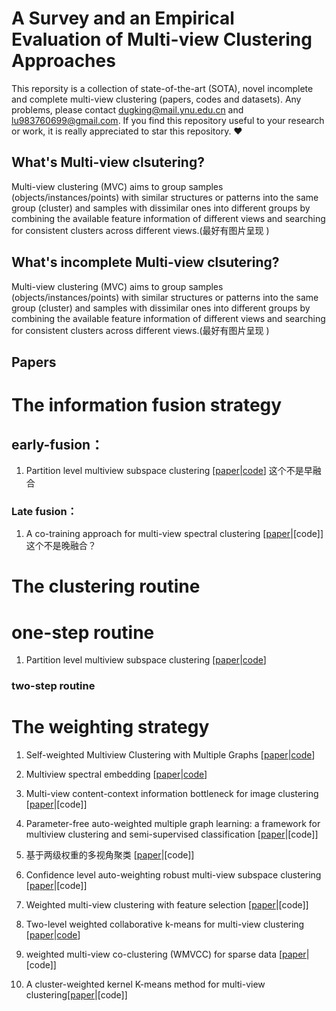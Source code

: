 # A Survey and an Empirical Evaluation of Multi-view Clustering Approaches
This reporsity is a collection of state-of-the-art (SOTA), novel incomplete and complete multi-view clustering (papers, codes and datasets). Any problems, please contact dugking@mail.ynu.edu.cn and lu983760699@gmail.com. If you find this repository useful to your research or work, it is really appreciated to star this repository. :heart:

## What's Multi-view clsutering?
Multi-view clustering (MVC) aims to group samples (objects/instances/points) with similar structures or patterns into the same group (cluster) and samples with dissimilar ones into different groups by combining the available feature information of different views and searching for consistent clusters across different views.(最好有图片呈现
)

## What's incomplete Multi-view clsutering?
Multi-view clustering (MVC) aims to group samples (objects/instances/points) with similar structures or patterns into the same group (cluster) and samples with dissimilar ones into different groups by combining the available feature information of different views and searching for consistent clusters across different views.(最好有图片呈现
)

## 
## Papers

# The information fusion strategy

## early-fusion：
1. Partition level multiview subspace clustering \[[paper](https://doi.org/10.1016/j.neunet.2019.10.010)|[code](https://github.com/sckangz/PMSC)] 这个不是早融合


<!-- 1.  \[[paper]()|[code]()] -->

### Late fusion：
1. A co-training approach for multi-view spectral clustering \[[paper](http://citeseerx.ist.psu.edu/viewdoc/download?doi=10.1.1.221.6302&rep=rep1&type=pdf)|[code]] 这个不是晚融合？



# The clustering routine

# one-step routine
1. Partition level multiview subspace clustering \[[paper](https://doi.org/10.1016/j.neunet.2019.10.010)|[code](https://github.com/sckangz/PMSC)]

### two-step routine

# The weighting strategy

1. Self-weighted Multiview Clustering with Multiple Graphs \[[paper](https://www.ijcai.org/proceedings/2017/0357.pdf)|[code](https://github.com/kylejingli/SwMC-IJCAI17)]

2. Multiview spectral embedding \[[paper](https://ieeexplore.ieee.org/stamp/stamp.jsp?tp=&arnumber=5415552)|[code](https://github.com/rciszek/mse)] 

3. Multi-view content-context information bottleneck for image clustering \[[paper](https://doi.org/10.1016/j.eswa.2021.115374)|[code]] 

4. Parameter-free auto-weighted multiple graph learning: a framework for multiview clustering and  semi-supervised classification \[[paper](https://www.ijcai.org/Proceedings/16/Papers/269.pdf)|[code]]

5. 基于两级权重的多视角聚类 \[[paper](http://qikan.cqvip.com/Qikan/Article/ReadIndex?id=7106866589&info=XP1LB9m8HlJHlvrlgLmLWaqtt3uIZQDhpLMW8JGCuj9lpe6ARTZy9Q%3d%3d)|[code]]

6. Confidence level auto-weighting robust multi-view subspace clustering \[[paper](https://doi.org/10.1016/j.neucom.2021.12.029)|[code]]

7. Weighted multi-view clustering with feature selection  \[[paper](https://doi.org/10.1016/j.patcog.2015.12.007)|[code]]

8. Two-level weighted collaborative k-means for multi-view clustering \[[paper](https://doi.org/10.1016/j.knosys.2018.03.009)|[code]()]

9. weighted multi-view co-clustering (WMVCC) for sparse data \[[paper](https://doi.org/10.1007/s10489-021-02405-3)|[code]]

10. A cluster-weighted kernel K-means method for multi-view clustering\[[paper](https://ojs.aaai.org/index.php/AAAI/article/view/5922)|[code]] 





<!-- ```
Multi-graph fusion for multi-view spectral clustering. Knowledge-Based Systems
```

```
论文：https://doi.org/10.1016/j.knosys.2019.105102
```

```
一种双重加权的多视角聚类方法
```

```
论文：
```

[Microsoft Word - 8---2019-8-31-08177-胡世哲_new_.doc (ict.ac.cn)](https://cjc.ict.ac.cn/online/onlinepaper/08177-胡世哲-202094103146.pdf)

```
View-Wise Versus Cluster-Wise Weight: Which Is Better for Multi-View Clustering?
```

```
论文：无
```

# Spectral clustering-based approaches

```
Multi-view clustering via canonical correlation analysis
```

```
论文：https://doi.org/10.1145/1553374.1553391
```

```
Multi-view kernel spectral clustering
```

```
论文：https://doi.org/10.1016/j.inffus.2017.12.002
```

```
Correlational spectral clustering
```

```
论文：https://doi.org/10.1109/CVPR.2008.4587353
```

### Co-regularization and co-training spectral clustering

```
Co-regularized multi-view spectral clustering
```

```
论文：https://proceedings.neurips.cc/paper/2011/hash/31839b036f63806cba3f47b93af8ccb5-Abstract.html
```

```
A co-training approach for multi-view spectral clustering
```

   论文：[A Co-training Approach for Multi-view Spectral Clustering (psu.edu)](http://citeseerx.ist.psu.edu/viewdoc/download?doi=10.1.1.221.6302&rep=rep1&type=pdf)

```
Combining labeled and unlabeled data with co-training
```

```
论文：https://doi.org/10.1145/279943.279962
```

### Constrained spectral clustering

```
Heterogeneous image feature integration via multi-modal spectral clustering
```

```
论文：https://doi.org/10.1109/CVPR.2011.5995740
```

```
Robust multi-view spectral clustering via low-rank and sparse decomposition
```

```
论文：http://www.aaai.org/ocs/index.php/AAAI/AAAI14/paper/view/8135
```

```
Multiview clustering via adaptively weighted procrustes
```

```
论文：https://doi.org/10.1145/3219819.3220049
```

```
One-step multi-view spectral clustering
```

```
论文：https://doi.org/10.1109/TKDE.2018.2873378
```

```
Multi-graph fusion for multi-view spectral clustering
```

```
论文：https://doi.org/10.1016/j.knosys.2019.105102
```

```
multi-view spectral clustering with adaptive graph learning and tensor  schatten p-norm
```

```
论文：https://doi.org/10.1016/j.neucom.2021.09.052
```

```
nonnegative embedding and spectral embedding (NESE)
```

```
论文：
```

```
Constrained nonnegative embedding and spectral embedding (CNESE)
```

```
论文：无
```

```
Low-rank tensor constrained co-regularized multi-view spectral clustering
```

```
论文：https://doi.org/10.1016/j.neunet.2020.08.019
```

### Fast spectral clustering

```
Large-scale multi-view spectral clustering via bipartite graph
```

```
论文：http://www.aaai.org/ocs/index.php/AAAI/AAAI15/paper/view/9641
```

```
Refining a k-nearest neighbor graph for a computationally efficient spectral  clustering
```

```
论文：https://doi.org/10.1016/j.patcog.2021.107869
```

```
Multi-view clustering based on generalized low rank approximation
```

```
论文：https://doi.org/10.1016/j.neucom.2020.08.049
```

```
Multi-view spectral clustering by simultaneous consensus graph learning and discretization
```

```
论文：https://doi.org/10.1016/j.knosys.2021.107632
```

# NMF-based approaches

```
Multi-view clustering via joint nonnegative matrix factorization
```

```
论文：https://doi.org/10.1137/1.9781611972832.28
```

```
Multi-view clustering via concept factorization with local manifold regularization
```

```
论文：https://doi.org/10.1109/ICDM.2016.0167
```

```
Multi-view clustering via multi-manifold regularized non-negative matrix factorization
```

```
论文：https://doi.org/10.1016/j.neunet.2017.02.003
```

```
Semi-supervised multi-view clustering with graph-regularized partially shared non-negative matrix  factorization
```

```
论文：https://doi.org/10.1016/j.knosys.2019.105185
```

```
Semi-supervised multi-view clustering based on constrained nonnegative matrix factorization
```

```
论文：https://doi.org/10.1016/j.knosys.2019.06.006
```

```
Semi-supervised multi-view clustering based on orthonormality-constrained nonnegative matrix factorization
```

```
论文：https://doi.org/10.1016/j.ins.2020.05.073
```

```
Multi-view clustering by non-negative matrix factorization with co-orthogonal constraints
```

```
论文：https://doi.org/10.1016/j.knosys.2020.105582
```

```
Dual regularized multi-view non-negative matrix factorization for clustering
```

```
论文：https://doi.org/10.1016/j.neucom.2017.10.023
```

```
A network-based sparse and multi-manifold regularized multiple non-negative matrix factorization for multi-view clustering
```

```
论文：https://doi.org/10.1016/j.eswa.2021.114783
```

```
Multi-view clustering with the cooperation of visible and hidden views
```

```
论文：https://doi.org/10.1109/TKDE.2020.2983366
```

### Fast NMF

```
Binary Multi-View Clustering
```

```
论文：https://doi.org/10.1109/TPAMI.2018.2847335
```

```
Fast Multi-View Clustering via Nonnegative and Orthogonal Factorization
```

```
论文：https://doi.org/10.1109/TIP.2020.3045631
```

### Deep NMF

```
Multi-View Clustering via Deep Matrix Factorization
```

```
论文：http://aaai.org/ocs/index.php/AAAI/AAAI17/paper/view/14647
```

```
Multi-view clustering via deep concept factorization
```

```
论文：https://doi.org/10.1016/j.knosys.2021.106807
```

```
. Deep Multi-View Concept Learning
```

```
论文：https://doi.org/10.24963/ijcai.2018/402
```

```
Deep graph regularized non-negative matrix factorization for multi-view clustering
```

```
论文：https://doi.org/10.1016/j.neucom.2019.12.054
```

```
Multi-view clustering via deep matrix factorization and partition alignment
```

```
论文：https://doi.org/10.1145/3474085.3475548
```

```
Deep multiple non-negative matrix factorization for multi-view clustering
```

```
论文：https://doi.org/10.3233/IDA-195075
```

# Multiple kernel learning

```
Learning non-linear combinations of kernels
```

```
论文：https://proceedings.neurips.cc/paper/2009/hash/e7f8a7fb0b77bcb3b283af5be021448f-Abstract.html
```

```
Multi-View Clustering with Multiple Kernels
```

```
论文：
```

```
(Ren & Li et al. 2020 LLMKL) (Ren & Lei et al. 2021 SLMKC)
```

```
(Huang & Kang & Tsang 2019 MVCMK)
```

```
(Chen&Xiao et al. 2020 JLMVC)
```

```
Kernelized Multi-view Subspace Clustering via Auto-weighted Graph Learning
```

```
论文：https://doi.org/10.1007/s10489-021-02365-8
```

### Graph learning

```
Refining a k-nearest neighbor graph for a computationally efficient spectral  clustering
```

```
论文：https://doi.org/10.1016/j.patcog.2021.107869
```

```
(Tang & Liu et al. 2018)
```

```
(Kang &Pan et al. 2019)
```

```
(Zhan, Zhang, et al. 2018 MVGL)
```

```
Multi- view projected clustering with graph learning
```

```
论文：https://doi.org/10.1016/j.neunet.2020.03.020
```

```
(Wang, Nie, et al. 2020  SwMPC)
```

```
Learning robust affinity graph representation for multi-view clustering
```

```
论文：https://doi.org/10.1016/j.ins.2020.06.068
```

```
GMC: Graph-based multi-view clustering
```

```
论文：https://doi.org/10.1109/TKDE.2019.2903810
```

```
Multiview consensus graph clustering
```

```
论文：https://doi.org/10.1109/TIP.2018.2877335
```

```
A study of graph-based system for multi-view clustering. Knowledge-Based Systems,
```

```
论文：无
```

```
Multi-view Clustering with Latent Low-rank Proxy Graph Learning
```

```
论文：https://doi.org/10.1007/s12559-021-09889-8
```

```
Learning latent low-rank and sparse embedding for robust image feature extractio
```

```
论文：https://doi.org/10.1109/TIP.2019.2938859
```

```
Robust multi-view graph clustering in latent energy-preserving embedding space
```

```
论文：https://doi.org/10.1016/j.ins.2021.05.025
```

```
Robust multi-view data clustering with multi-view capped-norm k-means
```

```
论文：https://doi.org/10.1016/j.neucom.2018.05.072
```

### Embedding learning

```
Robust multi-view graph clustering in latent energy-preserving embedding space
```

```
论文：https://doi.org/10.1016/j.ins.2021.05.025
```

```
COMIC: Multi-view clustering without parameter selection
```

```
论文:http://proceedings.mlr.press/v97/peng19a.html
```

```
Multi-view clustering in latent embedding space
```

```
论文：https://ojs.aaai.org/index.php/AAAI/article/view/5756
```

```
Relaxed multi-view clustering in latent embedding space
```

```
论文：https://doi.org/10.1016/j.inffus.2020.10.013
```

```
Auto-weighted multi-view clustering via spectral embedding
```

```
论文：https://doi.org/10.1016/j.neucom.2020.02.071
```

```
Robust graph-based multi-view clustering in latent embedding space
```

```
论文：https://doi.org/10.1007/s13042-021-01421-6
```

```
Efficient correntropy-based multi-view clustering with anchor graph embedding
```

```
论文：https://doi.org/10.1016/j.neunet.2021.11.027
```

```
Self-supervised discriminative feature learning for multi-view clustering
```

```
论文：https://arxiv.org/abs/2103.15069
```

```
Deep Multiple Auto-Encoder-Based Multi-view Clustering
```

```
论文：https://doi.org/10.1007/s41019-021-00159-z
```

```
Joint deep multi-view learning for image clustering
```

```
论文：https://doi.org/10.1109/TKDE.2020.2973981
```

```
Deep embedded multi-view clustering with collaborative training
```

```
论文：https://doi.org/10.1016/j.ins.2020.12.073
```

```
Trio-based collaborative multi-view graph clustering with multiple constraints
```

```
论文：https://doi.org/10.1016/j.ipm.2020.102466
```

```
Multi-view graph embedding clustering network: Joint self-supervision and block diagonal representation
```

```
论文：https://doi.org/10.1016/j.neunet.2021.10.006
```

```
Multi-view fuzzy clustering of deep random walk and sparse low-rank embedding
```

```
论文：https://doi.org/10.1016/j.ins.2021.11.075
```

```
Differentiable Bi-Sparse Multi-View Co-Clustering
```

```
论文：https://doi.org/10.1109/TSP.2021.3101979
```

### Alignment learning

```
Multi-view Clustering via Late Fusion Alignment Maximization
```

```
论文：https://doi.org/10.24963/ijcai.2019/524
```

```
End-to-end adversarial-attention network for multi-modal clustering
```

```
论文：https://openaccess.thecvf.com/content
```

\_CVPR\_2020/html/Zhou\_End-to-End\_Adversarial-Attention\_Network\_for\_Multi-Modal\_Clustering\_CVPR\_2020\_paper.html

```
Reconsidering representation alignment for multi-view clustering
```

```
论文：https://openaccess.thecvf.com/content/CVPR2021/html/Trosten
```

\_Reconsidering\_Representation\_Alignment\_for\_Multi-View\_Clustering\_CVPR\_2021\_paper.html

```
Multiview Subspace Clustering With Multilevel Representations and Adversarial Regularization
```

```
论文：无
```

```
Partially view-aligned clustering
```

```
论文：https://proceedings.neurips.cc/paper/2020/hash/1e591403ff232de0f0f139ac51d99295-Abstract.html
```

# Subspace learning

```
Consistent and diverse multi-View subspace clustering with structure constraint
```

```
论文：https://doi.org/10.1016/j.patcog.2021.108196
```

```
Consistent and specific multi-view subspace clustering
```

```
论文：https://www.aaai.org/ocs/index.php/AAAI/AAAI18/paper/view/16212
```

```
Flexible Multi-View Representation Learning for Subspace Clustering
```

```
论文：https://doi.org/10.24963/ijcai.2019/404
```

```
Learning a joint affinity graph for multiview subspace clustering
```

```
论文：https://doi.org/10.1109/TMM.2018.2889560
```

```
Exclusivity-consistency regularized multi-view subspace clustering
```

```
论文：https://doi.org/10.1109/CVPR.2017.8
```

```
Multi-view subspace clustering with intactness-aware similarity
```

```
论文：https://doi.org/10.1016/j.patcog.2018.09.009
```

```
Diversity-induced multi-view subspace clustering
```

```
论文：https://doi.org/10.1109/CVPR.2015.7298657
```

```
Split multiplicative multi-view subspace clustering
```

```
论文：https://doi.org/10.1109/TIP.2019.2913096
```

```
Learning a consensus affinity matrix for multi-view clustering via subspaces merging on Grassmann manifold
```

```
论文：https://doi.org/10.1016/j.ins.2020.07.059
```

```
Clustering on multi-layer graphs via subspace analysis on Grassmann manifolds
```

```
论文：https://doi.org/10.1109/TSP.2013.2295553
```

```
Deep multi-view subspace clustering with unified and discriminative learning
```

```
论文：https://doi.org/10.1109/TMM.2020.3025666
```

```
Attentive multi-view deep subspace clustering net
```

```
论文：https://doi.org/10.1016/j.neucom.2021.01.011
```

```
Dual shared-specific multiview subspace clustering
```

```
论文：https://doi.org/10.1109/TCYB.2019.2918495
```

```
Multi-view subspace clustering with consistent and view-specific latent factors and coefficient matrices
```

```
论文：https://doi.org/10.1109/IJCNN52387.2021.9534421
```

```
Robust low-rank kernel multi-view subspace clustering based on the schatten p-norm and correntropy
```

```
论文：https://doi.org/10.1016/j.ins.2018.10.049
```

```
Multiple kernel low-rank representation-based robust multi-view subspace clustering
```

```
论文：https://doi.org/10.1016/j.ins.2020.10.059
```

```
One-step kernel multi-view subspace clustering
```

```
论文：https://doi.org/10.1016/j.knosys.2019.105126
```

```
Deep low-rank subspace ensemble for multi-view clustering
```

```
论文：https://doi.org/10.1016/j.ins.2019.01.018
```

```
Multi-view subspace clustering with adaptive locally consistent graph regularization
```

```
论文：https://doi.org/10.1007/s00521-021-06166-5
```

```
Multi-view subspace clustering networks with local and global graph information
```

```
论文：https://doi.org/10.1016/j.neucom.2021.03.115
```

```
Deep Multimodal Subspace Clustering Networks
```

```
论文：https://doi.org/10.1109/JSTSP.2018.2875385
```

```
Multi-view Deep Subspace Clustering Networks
```

```
论文：http://arxiv.org/abs/1908.01978
```

```
Multiview subspace clustering via tensorial t-product representation
```

```
论文：https://doi.org/10.1109/TNNLS.2018.2851444
```

```
Latent complete row space recovery for multi-view subspace clustering
```

```
论文：https://doi.org/10.1109/TIP.2020.3010631
```

```
Fast Parameter-Free Multi-View Subspace Clustering With Consensus Anchor Guidance
```

```
论文：https://doi.org/10.1109/TIP.2021.3131941
```

```
Multi-view subspace clustering via partition fusion. Information Sciences
```

```
论文：无
```

```
Semi-Supervised Structured Subspace Learning for Multi-View Clustering
```

```
论文：https://doi.org/10.1109/TIP.2021.3128325
```

```
双加权多视角子空间聚类算法
```

```
论文：无
```

# Self-paced learning

```
Self-paced learning for latent variable models
```

```
论文：https://proceedings.neurips.cc/paper/2010/hash/e57c6b956a6521b28495f2886ca0977a-Abstract.html
```

```
Multi-view self-paced learning for clustering
```

```
论文：http://ijcai.org/Abstract/15/558
```

```
Self-paced and auto-weighted multi-view clustering
```

```
论文：https://doi.org/10.1016/j.neucom.2019.11.104
```

```
Dual self-paced multi-view clustering
```

```
论文：https://doi.org/10.1016/j.neunet.2021.02.022
```

# Co-Clustering-based approaches

```
A generalized maximum entropy approach to bregman co-clustering and matrix approximation
```

```
论文：http://dl.acm.org/citation.cfm?id=1314563
```

```
Multi-view information-theoretic co-clustering for co-occurrence data
```

```
论文：https://doi.org/10.1609/aaai.v33i01.3301379
```

```
Dynamic auto-weighted multi-view co-clustering
```

```
论文：https://doi.org/10.1016/j.patcog.2019.107101
```

```
Auto-weighted multi-view co-clustering with bipartite graphs
```

```
论文：https://doi.org/10.1016/j.ins.2019.09.079
```

```
Auto-weighted multi-view co-clustering via fast matrix factorization
```

```
论文：https://doi.org/10.1016/j.patcog.2020.107207
```

```
Differentiable Bi-Sparse Multi-View Co-Clustering
```

```
论文：https://doi.org/10.1109/TSP.2021.3101979
```

```
Weighted multi-view co-clustering (WMVCC) for sparse data
```

```
论文：https://doi.org/10.1007/s10489-021-02405-3
```

# Multi-task-based approaches

```
Multi-task multi-view clustering for non-negative data
```

```
论文：http://ijcai.org/Abstract/15/569
```

```
A Multi-task Multi-view based Multi-objective Clustering Algorithm
```

```
论文：https://doi.org/10.1109/ICPR48806.2021.9412053
```

```
Multi-task multi-view clustering
```

```
论文：https://doi.org/10.1109/TKDE.2016.2603983
```

```
Co-clustering documents and words using bipartite spectral graph partitioning
```

```
论文：https://doi.org/10.1145/502512.502550
```

```
Self-paced multi-task multi-view capped-norm clustering
```

```
论文：https://doi.org/10.1007/978-3-030-04212-7
```

\_18

```
Learning task-driving affinity matrix for accurate multi-view clustering through tensor subspace learning
```

```
论文：https://doi.org/10.1016/j.ins.2021.02.054
```

# Incomplete Multi-view clustering

```
Doubly aligned incomplete multi-view clustering
```

```
论文：http://arxiv.org/abs/1903.02785
```

### Imputation-based IMVC

```
Incomplete multiview spectral clustering with adaptive graph learning
```

```
论文：https://doi.org/10.1109/TCYB.2018.2884715
```

```
Late fusion incomplete multi-view clustering
```

```
论文：https://doi.org/10.1109/TPAMI.2018.2879108
```

```
Consensus graph learning for incomplete multi-view clustering
```

```
论文：https://doi.org/10.1007/978-3-030-16148-4
```

\_41

```
Multi-view kernel completion
```

```
论文：http://arxiv.org/abs/1602.02518
```

```
Unified embedding alignment with missing views inferring for incomplete multi-view clustering
```

```
论文：https://doi.org/10.1609/aaai.v33i01.33015393
```

```
One-Stage Incomplete Multi-view Clustering via Late Fusion
```

```
论文：https://doi.org/10.1145/3474085.3475204
```

```
Spectral perturbation meets incomplete multi-view data
```

```
论文：https://doi.org/10.24963/ijcai.2019/510
```

```
Efficient and effective regularized incomplete multi-view clustering
```

```
论文：https://doi.org/10.1109/TPAMI.2020.2974828
```

```
Adaptive partial graph learning and fusion for incomplete multi‐view clustering
```

```
论文：https://doi.org/10.1002/int.22655
```

```
Unified tensor framework for incomplete multi-view clustering and missing-view inferring
```

```
论文：https://ojs.aaai.org/index.php/AAAI/article/view/17231
```

```
Incomplete multi-view clustering with cosine similarity
```

```
论文：https://doi.org/10.1016/j.patcog.2021.108371
```

### Transformation-based IMVC

```
Partial multi-view clustering via consistent GAN
```

```
论文：https://doi.org/10.1109/ICDM.2018.00174
```

```
One-step multi-view subspace clustering with incomplete views
```

```
论文：https://doi.org/10.1016/j.neucom.2021.01.080
```

```
Consensus guided incomplete multi-view spectral clustering
```

```
论文：https://doi.org/10.1016/j.neunet.2020.10.014
```

```
Incomplete multi-view subspace clustering with adaptive instance-sample mapping and deep feature fusion
```

```
论文：https://doi.org/10.1007/s10489-020-02138-9
```

```
Dual Alignment Self-Supervised Incomplete Multi-View Subspace Clustering Network
```

```
论文：https://doi.org/10.1109/LSP.2021.3120311
```

```
Structural Deep Incomplete Multi-view Clustering Network.
```

```
论文：https://doi.org/10.1145/3459637.3482192
```

### The unified IMVC

```
Complete/incomplete multi‐view subspace clustering via soft block‐diagonal‐induced regulariser
```

```
论文：https://doi.org/10.1049/cvi2.12077
```

```
A novel consensus learning approach to incomplete multi-view clustering
```

```
论文：https://doi.org/10.1016/j.patcog.2021.107890
```

```
Adaptive graph completion based incomplete multi-view clustering
```

```
论文：https://doi.org/10.1109/TMM.2020.3013408
```

```
Incomplete multi-view clustering via contrastive prediction
```

```
论文：https://openaccess.thecvf.com/content/CVPR2021/html/Lin
```

\_COMPLETER\_Incomplete\_Multi-View\_Clustering\_via\_Contrastive\_Prediction\_CVPR\_2021\_paper.html

### Uncertain multi-view clustering

```
Outlier-robust multi-view clustering for uncertain data
```

```
论文：https://doi.org/10.1016/j.knosys.2020.106567
```

```
Multi-view spectral clustering for uncertain objects
```

```
论文：https://doi.org/10.1016/j.ins.2020.08.080
```

### Incremental multi-view clustering

```
(Miao, Zhang, Hu, & W ang, 2020)
```

```
Incremental multi-view spectral clustering
```

```
论文：https://doi.org/10.1016/j.knosys.2019.02.036
```

```
Incremental multi-view spectral clustering with sparse and connected graph learning
```

```
论文：https://doi.org/10.1016/j.neunet.2021.08.031
```

```
Multi-graph fusion for multi-view spectral clustering
```

```
论文：http://arxiv.org/abs/1909.06940
```

```
Incremental learning through deep adaptation
```

```
论文：https://doi.org/10.1109/TPAMI.2018.2884462
```
 -->

